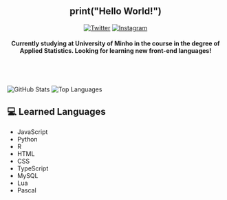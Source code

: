 <h2 align="center">print("Hello World!")</h2>

<div align="center">
  
  <a href="https://twitter.com/martimr33" target="_blank">![Twitter](https://img.shields.io/badge/-@martimr33-blue?style=for-the-badge&logo=twitter)</a>
  <a href="https://www.instagram.com/martimr33/" target="_blank">![Instagram](https://img.shields.io/badge/-@martimr33-purple?style=for-the-badge&logo=Instagram&logoColor=white)</a>
  
</div>

<h4 align="center">Currently studying at University of Minho in the course in the degree of Applied Statistics. Looking for learning new front-end languages!</h4>

<div>ㅤ</div>
<div>ㅤ</div>


![GitHub Stats](https://github-readme-stats.vercel.app/api?username=bodi04&count_private=true&show_icons=true&theme=tokyonight&hide=contribs&hide_border=true)
![Top Languages](https://github-readme-stats.vercel.app/api/top-langs/?username=bodi04&layout=compact&theme=tokyonight&hide_border=true)

## 💻 Learned Languages

- JavaScript
- Python
- R
- HTML
- CSS
- TypeScript
- MySQL
- Lua
- Pascal
